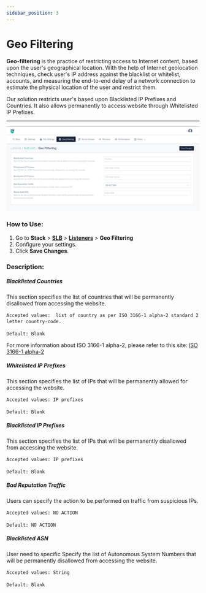 ```yaml
---
sidebar_position: 3
---
```


# Geo Filtering
**Geo-filtering** is the practice of restricting access to Internet content, based upon the user's geographical location. With the help of Internet geolocation techniques, check user's IP address against the blacklist or whitelist, accounts, and measuring the end-to-end delay of a network connection to estimate the physical location of the user and restrict them.

Our solution restricts user's based upon Blacklisted IP Prefixes and Countries. It also allows permanently to access website through Whitelisted IP Prefixes.

---
![Geo Filtering](/img/adc/v8/docs/geo_filtering.png)

### How to Use:

1. Go to **Stack** > [**SLB**](/enterprise/adc) > [**Listeners**](./listeners.md) > **Geo Filtering** 
2. Configure your settings.
3. Click **Save Changes**.

### Description:

##### **Blacklisted Countries**

This section specifies the list of countries that will be permanently disallowed from accessing the website.

    Accepted values:  list of country as per ISO 3166-1 alpha-2 standard 2 letter country-code.

    Default: Blank 

For more information about ISO 3166-1 alpha-2, please refer to this site: [ISO 3166-1 alpha-2](https://en.wikipedia.org/wiki/ISO_3166-1_alpha-2)

##### **Whitelisted IP Prefixes**

This section specifies the list of IPs that will be permanently allowed for accessing the website.

    Accepted values: IP prefixes

    Default: Blank   
    
##### **Blacklisted IP Prefixes**

This section specifies the list of IPs that will be permanently disallowed from accessing the website.

    Accepted values: IP prefixes

    Default: Blank 

##### **Bad Reputation Traffic**

Users can specify the action to be performed on traffic from suspicious IPs.

    Accepted values: NO ACTION

    Default: NO ACTION

##### Blacklisted ASN 

User need to specific Specify the list of Autonomous System Numbers that will be permanently disallowed from accessing the website.

    Accepted values: String

    Default: Blank
